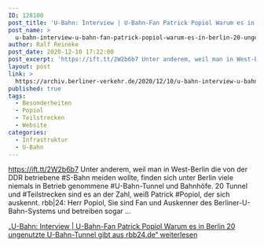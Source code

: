 ```yaml
---
ID: 128100
post_title: 'U-Bahn: Interview | U-Bahn-Fan Patrick Popiol Warum es in Berlin 20 ungenutzte U-Bahn-Tunnel gibt aus rbb24.de'
post_name: >
  u-bahn-interview-u-bahn-fan-patrick-popiol-warum-es-in-berlin-20-ungenutzte-u-bahn-tunnel-gibt-aus-rbb24-de-2
author: Ralf Reineke
post_date: 2020-12-10 17:22:00
post_excerpt: 'https://ift.tt/2W2b6b7 Unter anderem, weil man in West-Berlin die von der DDR betriebene #S-Bahn meiden wollte, finden sich unter Berlin viele niemals in Betrieb genommene #U-Bahn-Tunnel und Bahnhöfe. 20 Tunnel und #Teilstrecken sind es an der Zahl, we...'
layout: post
link: >
  https://archiv.berliner-verkehr.de/2020/12/10/u-bahn-interview-u-bahn-fan-patrick-popiol-warum-es-in-berlin-20-ungenutzte-u-bahn-tunnel-gibt-aus-rbb24-de-2/
published: true
tags:
  - Besonderheiten
  - Popiol
  - Teilstrecken
  - Website
categories:
  - Infrastruktur
  - U-Bahn
---
```

https://ift.tt/2W2b6b7 Unter anderem, weil man in West-Berlin die von der DDR betriebene #S-Bahn meiden wollte, finden sich unter Berlin viele niemals in Betrieb genommene #U-Bahn-Tunnel und Bahnhöfe. 20 Tunnel und #Teilstrecken sind es an der Zahl, weiß Patrick #Popiol, der sich auskennt. rbb|24: Herr Popiol, Sie sind Fan und Auskenner des Berliner-U-Bahn-Systems und betreiben sogar … <p class="link-more"><a href="https://archiv.berliner-verkehr.de/2020/12/04/u-bahn-interview-u-bahn-fan-patrick-popiol-warum-es-in-berlin-20-ungenutzte-u-bahn-tunnel-gibt-aus-rbb24-de/" class="more-link"><span class="screen-reader-text">„U-Bahn: Interview | U-Bahn-Fan Patrick Popiol Warum es in Berlin 20 ungenutzte U-Bahn-Tunnel gibt aus rbb24.de“</span> weiterlesen</a></p> 